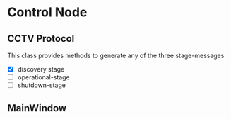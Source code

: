 # Control Node
## CCTV Protocol
This class provides methods to generate any of the three stage-messages
- [x] discovery stage
- [ ] operational-stage
- [ ] shutdown-stage

## MainWindow
